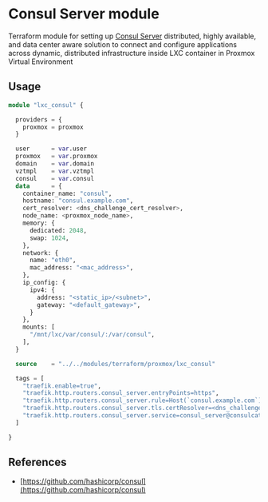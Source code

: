 # Consul Server module #

Terraform module for setting up [Consul Server](https://github.com/hashicorp/consul) distributed, highly available, and data center aware solution to connect and configure applications across dynamic, distributed infrastructure inside LXC container in Proxmox Virtual Environment

## Usage ##

```terraform
module "lxc_consul" {

  providers = {
    proxmox = proxmox
  }

  user      = var.user
  proxmox   = var.proxmox
  domain    = var.domain
  vztmpl    = var.vztmpl
  consul    = var.consul
  data      = {
    container_name: "consul",
    hostname: "consul.example.com",
    cert_resolver: <dns_challenge_cert_resolver>,
    node_name: <proxmox_node_name>,
    memory: {
      dedicated: 2048,
      swap: 1024,
    },
    network: {
      name: "eth0",
      mac_address: "<mac_address>",
    },
    ip_config: {
      ipv4: {
        address: "<static_ip>/<subnet>",
        gateway: "<default_gateway>",
      }
    },
    mounts: [
      "/mnt/lxc/var/consul/:/var/consul",
    ],
  }

  source    = "../../modules/terraform/proxmox/lxc_consul"

  tags = [
    "traefik.enable=true",
    "traefik.http.routers.consul_server.entryPoints=https",
    "traefik.http.routers.consul_server.rule=Host(`consul.example.com`)",
    "traefik.http.routers.consul_server.tls.certResolver=<dns_challenge_cert_resolver>",
    "traefik.http.routers.consul_server.service=consul_server@consulcatalog",
  ]

}
```

## References ##

- [https://github.com/hashicorp/consul](https://github.com/hashicorp/consul)
